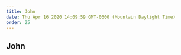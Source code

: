 ```yaml
---
title: John
date: Thu Apr 16 2020 14:09:59 GMT-0600 (Mountain Daylight Time)
order: 25
---
```


## John